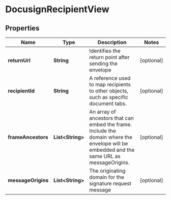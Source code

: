 

# DocusignRecipientView


## Properties

| Name | Type | Description | Notes |
|------------ | ------------- | ------------- | -------------|
|**returnUrl** | **String** | Identifies the return point after sending the envelope |  [optional] |
|**recipientId** | **String** | A reference used to map recipients to other objects, such as specific document tabs. |  [optional] |
|**frameAncestors** | **List&lt;String&gt;** | An array of ancestors that can embed the frame. Include the domain where the envelope will be embedded and the same URL as messageOrigins. |  [optional] |
|**messageOrigins** | **List&lt;String&gt;** | The originating domain for the signature request message |  [optional] |




